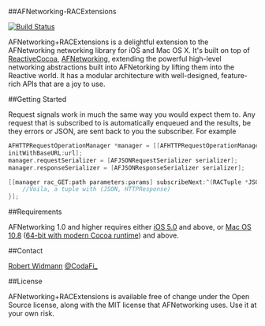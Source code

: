 ##AFNetworking-RACExtensions

[![Build Status](https://travis-ci.org/CodaFi/AFNetworking-RACExtensions.svg?branch=master)](https://travis-ci.org/CodaFi/AFNetworking-RACExtensions)

AFNetworking+RACExtensions is a delightful extension to the AFNetworking
networking library for iOS and Mac OS X.  It's built on top of
[ReactiveCocoa](https://github.com/ReactiveCocoa/ReactiveCocoa),
[AFNetworking](https://github.com/AFNetworking/AFNetworking), extending the
powerful high-level networking abstractions built into AFNetorking by lifting
them into the Reactive world.  It has a modular architecture with well-designed,
feature-rich APIs that are a joy to use.

##Getting Started

Request signals work in much the same way you would expect them to.  Any request
that is subscribed to is automatically enqueued and the results, be they errors
or JSON, are sent back to you the subscriber.  For example

```Objective-C
AFHTTPRequestOperationManager *manager = [[AFHTTPRequestOperationManager alloc]
initWithBaseURL:url];
manager.requestSerializer = [AFJSONRequestSerializer serializer];
manager.responseSerializer = [AFJSONResponseSerializer serializer];

[[manager rac_GET:path parameters:params] subscribeNext:^(RACTuple *JSONAndHeaders) {
    //Voila, a tuple with (JSON, HTTPResponse)
}];
```

##Requirements

AFNetworking 1.0 and higher requires either [iOS 5.0](http://developer.apple.com/library/ios/#releasenotes/General/WhatsNewIniPhoneOS/Articles/iPhoneOS4.html) and above, or [Mac OS 10.8](http://developer.apple.com/library/mac/#releasenotes/MacOSX/WhatsNewInOSX/Articles/MacOSX10_6.html#//apple_ref/doc/uid/TP40008898-SW7) ([64-bit with modern Cocoa runtime](https://developer.apple.com/library/mac/#documentation/Cocoa/Conceptual/ObjCRuntimeGuide/Articles/ocrtVersionsPlatforms.html)) and above.

##Contact

[Robert Widmann](https://github.com/CodaFi)
[@CodaFi_](https://twitter.com/CodaFi_)

##License

AFNetworking+RACExtensions is available free of change under the Open Source license, along with the MIT license that AFNetworking uses.  Use it at your own risk.
